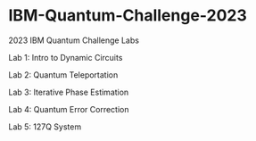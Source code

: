 # IBM-Quantum-Challenge-2023
2023 IBM Quantum Challenge Labs

Lab 1: Intro to Dynamic Circuits

Lab 2: Quantum Teleportation

Lab 3: Iterative Phase Estimation

Lab 4: Quantum Error Correction

Lab 5: 127Q System

